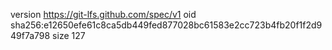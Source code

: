 version https://git-lfs.github.com/spec/v1
oid sha256:e12650efe61c8ca5db449fed877028bc61583e2cc723b4fb20f1f2d949f7a798
size 127
